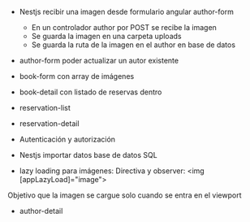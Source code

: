 



* Nestjs recibir una imagen desde formulario angular author-form
    * En un controlador author por POST se recibe la imagen
    * Se guarda la imagen en una carpeta uploads
    * Se guarda la ruta de la imagen en el author en base de datos

* author-form poder actualizar un autor existente

* book-form con array de imágenes

* book-detail con listado de reservas dentro

* reservation-list

* reservation-detail

* Autenticación y autorización









* Nestjs importar datos base de datos SQL 

* lazy loading para imágenes: Directiva y observer:
<img [appLazyLoad]="image">

Objetivo que la imagen se cargue solo cuando se entra en el viewport

* author-detail

